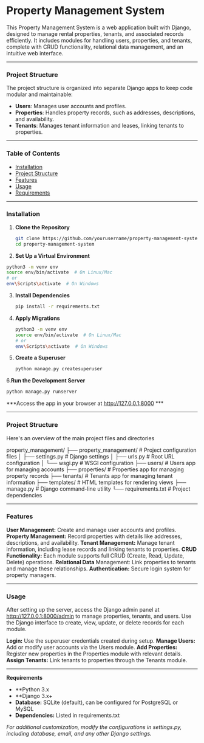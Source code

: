 # Property Management System

This Property Management System is a web application built with Django, designed to manage rental properties, tenants, and associated records efficiently. It includes modules for handling users, properties, and tenants, complete with CRUD functionality, relational data management, and an intuitive web interface.

---

### Project Structure

The project structure is organized into separate Django apps to keep code modular and maintainable:

- **Users**: Manages user accounts and profiles.
- **Properties**: Handles property records, such as addresses, descriptions, and availability.
- **Tenants**: Manages tenant information and leases, linking tenants to properties.

---

### Table of Contents

- [Installation](#installation)
- [Project Structure](#project-structure)
- [Features](#features)
- [Usage](#usage)
- [Requirements](#requirements)

---

### Installation

1. **Clone the Repository**

   ```bash
   git clone https://github.com/yourusername/property-management-system.git
   cd property-management-system
   ```
2. **Set Up a Virtual Environment**
  
  ```bash
  python3 -m venv env
  source env/bin/activate  # On Linux/Mac
  # or
  env\Scripts\activate  # On Windows
  ```
3. **Install Dependencies**

   ```bash
   pip install -r requirements.txt
   ```
4. **Apply Migrations**
  
   ```bash
   python3 -m venv env
   source env/bin/activate  # On Linux/Mac
   # or
   env\Scripts\activate  # On Windows
   ```
5. **Create a Superuser**

   ```bash
   python manage.py createsuperuser
   ```
6.**Run the Development Server**

   ```bash
   python manage.py runserver
   ```

***Access the app in your browser at http://127.0.0.1:8000 ***

---

### Project Structure
Here's an overview of the main project files and directories

property_management/
├── property_management/  # Project configuration files
│   ├── settings.py       # Django settings
│   ├── urls.py           # Root URL configuration
│   └── wsgi.py           # WSGI configuration
├── users/                # Users app for managing accounts
├── properties/           # Properties app for managing property records
├── tenants/              # Tenants app for managing tenant information
├── templates/            # HTML templates for rendering views
├── manage.py             # Django command-line utility
└── requirements.txt      # Project dependencies

---

### Features

**User Management:** Create and manage user accounts and profiles.
**Property Management:** Record properties with details like addresses, descriptions, and availability.
**Tenant Management:** Manage tenant information, including lease records and linking tenants to properties.
**CRUD Functionality:** Each module supports full CRUD (Create, Read, Update, Delete) operations.
**Relational Data** Management: Link properties to tenants and manage these relationships.
**Authentication:** Secure login system for property managers.

---

### Usage
After setting up the server, access the Django admin panel at http://127.0.0.1:8000/admin to manage properties, tenants, and users. Use the Django interface to create, view, update, or delete records for each module.

**Login:** Use the superuser credentials created during setup.
**Manage Users:** Add or modify user accounts via the Users module.
**Add Properties:** Register new properties in the Properties module with relevant details.
**Assign Tenants:** Link tenants to properties through the Tenants module.

--- 

**Requirements**
- **Python 3.x
- **Django 3.x+
- **Database:** SQLite (default), can be configured for PostgreSQL or MySQL
- **Dependencies:** Listed in requirements.txt

*For additional customization, modify the configurations in settings.py, including database, email, and any other Django settings.*




